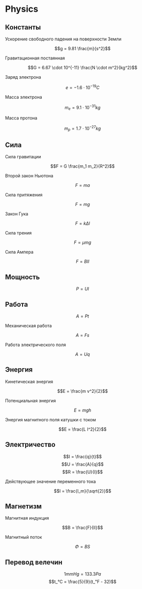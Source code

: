 # Physics

## Константы

Ускорение свободного падения на поверхности Земли

$$g = 9.81 \frac{m}{s^2}$$

Гравитационная постаянная

$$G = 6.67 \cdot 10^{-11} \frac{N \cdot m^2}{kg^2}$$

Заряд электрона

$$e = -1.6 \cdot 10^{-19} C$$

Масса электрона

$$m_e = 9.1 \cdot 10^{-31} kg$$

Масса протона

$$m_p = 1.7 \cdot 10^{-27} kg$$

## Сила

Сила гравитации

$$F = G \frac{m_1 m_2}{R^2}$$

Второй закон Ньютона

$$F = ma$$

Сила притяжения

$$F = mg$$

Закон Гука

$$F = k \Delta l$$

Сила трения

$$F = \mu mg$$

Сила Ампера

$$F = BIl$$

## Мощность

$$P = UI$$

## Работа

$$A = Pt$$

Механическая работа

$$A = Fs$$

Работа электрического поля

$$A = Uq$$

## Энергия

Кинетическая энергия

$$E = \frac{m v^2}{2}$$

Потенциальная энергия

$$E = mgh$$

Энергия магнитного поля катушки с током

$$E = \frac{L I^2}{2}$$

## Электричество

$$I = \frac{q}{t}$$
$$U = \frac{A}{q}$$
$$R = \frac{U}{I}$$

Действующее значение переменного тока

$$I = \frac{I_m}{\sqrt{2}}$$

## Магнетизм

Магнитная индукция

$$B = \frac{F}{Il}$$

Магнитный поток

$$\Phi = BS$$

## Перевод велечин

$$1mmHg = 133.3Pa$$
$$t_℃ = \frac{5}{9}(t_℉ - 32)$$
